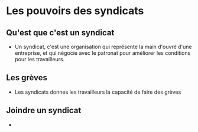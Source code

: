 # Les pouvoirs des syndicats

## Qu'est que c'est un syndicat

- Un syndicat, c'est une organisation qui représente la main d'ouvré d'une entreprise, et qui négocie avec le patronat pour améliorer les conditions pour les travailleurs. 

## Les grèves

- Les syndicats donnes les travailleurs la capacité de faire des grèves

## Joindre un syndicat

- 